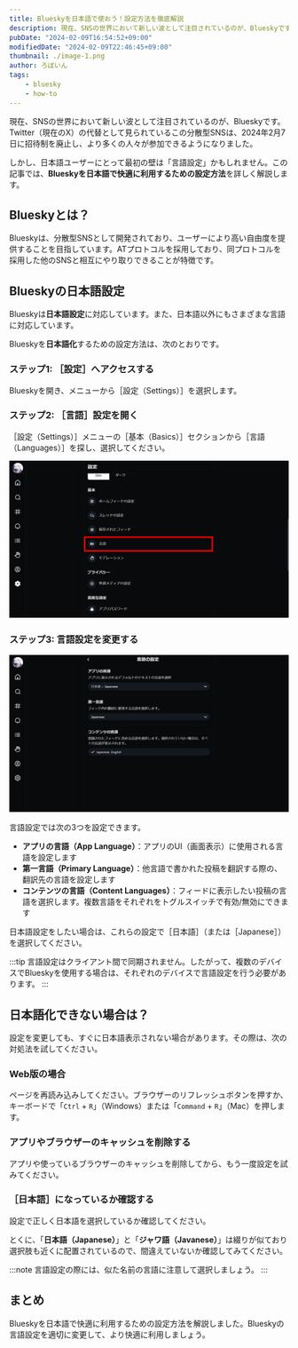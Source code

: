 ```yaml
---
title: Blueskyを日本語で使おう！設定方法を徹底解説
description: 現在、SNSの世界において新しい波として注目されているのが、Blueskyです。Twitter（現在のX）の代替として見られているこの分散型SNSは、2024年2月7日に招待制を廃止し、より多くの人々が参加できるようになりました。しかし、日本語ユーザーにとって最初の壁は「言語設定」かもしれません。この記事では、Blueskyを日本語で快適に利用するための設定方法を詳しく解説します。
pubDate: "2024-02-09T16:54:52+09:00"
modifiedDate: "2024-02-09T22:46:45+09:00"
thumbnail: ./image-1.png
author: ろぼいん
tags:
    - bluesky
    - how-to
---
```


現在、SNSの世界において新しい波として注目されているのが、Blueskyです。Twitter（現在のX）の代替として見られているこの分散型SNSは、2024年2月7日に招待制を廃止し、より多くの人々が参加できるようになりました。

しかし、日本語ユーザーにとって最初の壁は「言語設定」かもしれません。この記事では、**Blueskyを日本語で快適に利用するための設定方法**を詳しく解説します。

## Blueskyとは？

Blueskyは、分散型SNSとして開発されており、ユーザーにより高い自由度を提供することを目指しています。ATプロトコルを採用しており、同プロトコルを採用した他のSNSと相互にやり取りできることが特徴です。

## Blueskyの日本語設定

Blueskyは**日本語設定**に対応しています。また、日本語以外にもさまざまな言語に対応しています。

Blueskyを**日本語化**するための設定方法は、次のとおりです。

### ステップ1: ［設定］へアクセスする

Blueskyを開き、メニューから［設定（Settings）］を選択します。

### ステップ2: ［言語］設定を開く

［設定（Settings）］メニューの［基本（Basics）］セクションから［言語（Languages）］を探し、選択してください。

![Blueskyの設定画面のスクリーンショット](image.png)

### ステップ3: 言語設定を変更する

![Blueskyの言語設定画面のスクリーンショット](image-1.png)

言語設定では次の3つを設定できます。

- **アプリの言語（App Language）**：アプリのUI（画面表示）に使用される言語を設定します
- **第一言語（Primary Language）**：他言語で書かれた投稿を翻訳する際の、翻訳先の言語を設定します
- **コンテンツの言語（Content Languages）**：フィードに表示したい投稿の言語を選択します。複数言語をそれぞれをトグルスイッチで有効/無効にできます

日本語設定をしたい場合は、これらの設定で［日本語］（または［Japanese］）を選択してください。

:::tip
言語設定はクライアント間で同期されません。したがって、複数のデバイスでBlueskyを使用する場合は、それぞれのデバイスで言語設定を行う必要があります。
:::

## 日本語化できない場合は？

設定を変更しても、すぐに日本語表示されない場合があります。その際は、次の対処法を試してください。

### Web版の場合

ページを再読み込みしてください。ブラウザーのリフレッシュボタンを押すか、キーボードで「`Ctrl` + `R`」（Windows）または「`Command` + `R`」（Mac）を押します。

### アプリやブラウザーのキャッシュを削除する

アプリや使っているブラウザーのキャッシュを削除してから、もう一度設定を試みてください。

### ［日本語］になっているか確認する

設定で正しく日本語を選択しているか確認してください。

とくに、「**日本語（Japanese）**」と「**ジャワ語（Javanese）**」は綴りが似ており選択肢も近くに配置されているので、間違えていないか確認してみてください。

:::note
言語設定の際には、似た名前の言語に注意して選択しましょう。
:::

## まとめ

Blueskyを日本語で快適に利用するための設定方法を解説しました。Blueskyの言語設定を適切に変更して、より快適に利用しましょう。
